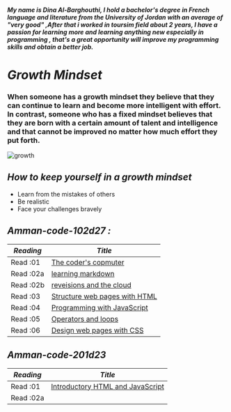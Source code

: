#### ***My name is Dina Al-Barghouthi, I hold a bachelor's degree in French language and literature from the University of Jordan with an average of "very good" ,After that i worked in toursim field about 2 years, I have a passion for learning more and learning anything new especially in programming , that's a great opportunity will improve my programming skills and obtain a better job.***

# ***Growth Mindset***
### When someone has a growth mindset they believe that they can continue to learn and become more intelligent with effort.  In contrast, someone who has a fixed mindset believes that they are born with a certain amount of talent and intelligence and that cannot be improved no matter how much effort they put forth.
![growth](https://3kllhk1ibq34qk6sp3bhtox1-wpengine.netdna-ssl.com/wp-content/uploads/2015/11/growth-mindset.png)

 ## *How to keep yourself in a growth mindset*  
 
* Learn from the mistakes of others
* Be realistic
* Face your challenges bravely

## ***Amman-code-102d27 :***

  ***Reading***| ***Title***                                
  -------------| ------------------------------------ 
  Read :01     |[The coder's copmuter](dina1)         
  Read :02a    |[learning markdown](dina2)            
  Read :02b    |[reveisions and the cloud](dina3)     
  Read :03     |[Structure web pages with HTML](dina4)
  Read :04     |[ Programming with JavaScript](dina5) 
  Read :05     |[Operators and loops](dina6)          
  Read :06     |[Design web pages with CSS](dina7)    


## ***Amman-code-201d23***

  ***Reading*** |***Title***                                      
  ------------- | ------------------------------------        
  Read :01      |[Introductory HTML and JavaScript](class-01) 
  Read :02a     |                                             